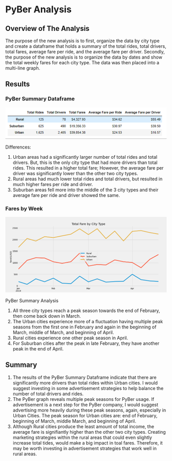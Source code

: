 # PyBer Analysis

## Overview of The Analysis

 The purpose of the new analysis is to first, organize the data by city type and create a dataframe that holds a summary of the total rides, total drivers, total fares, average fare per ride, and the average fare per driver. Secondly, the purpose of the new analysis is to organize the data by dates and show the total weekly fares for each city type. The data was then placed into a multi-line graph. 

 ## Results

 ### PyBer Summary Dataframe

 ![pyber_summary_df](analysis/pyber_summary_df.png)

 Differences: 
 
 1. Urban areas had a significantly larger number of total rides and total drivers. But, this is the only city type that had more drivers than total rides. This resulted in a higher total fare; However, the average fare per driver was significantly lower than the other two city types. 
 2. Rural areas had much lower total rides and total drivers, but resulted in much higher fares per ride and driver. 
 3. Suburban areas fell more into the middle of the 3 city types and their average fare per ride and driver showed the same. 

### Fares by Week

![PyBer_fare_summary](analysis/PyBer_fare_summary.png)

 PyBer Summary Analysis

 1. All three city types reach a peak season towards the end of February, then come back down in March.
 2. The Urban cities experience more of a fluctuation having multiple peak seasons from the first one in February and again in the beginning of March, middle of March, and beginning of April. 
 3. Rural cities experience one other peak season in April.
 4. For Suburban cities after the peak in late February, they have another peak in the end of April. 

 ## Summary

 1. The results of the PyBer Summary Dataframe indicate that there are significantly more drivers than total rides within Urban cities. I would suggest investing in some advertisement strategies to help balance the number of total drivers and rides.
 2. The PyBer graph reveals multiple peak seasons for PyBer usage. If advertisement is a next step for the PyBer company, I would suggest advertising more heavily during these peak seasons, again, especially in Urban Cities. The peak season for Urban cities are: end of February, beginning of March, middle March, and beginning of April. 
 3. Although Rural cities produce the least amount of total income, the average fare is signifiantly higher than the other two city types. Creating marketing strategies within the rural areas that could even slightly increase total tides, would make a big impact in toal fares. Therefore, it may be worth investing in advertisement strategies that work well in rural areas. 